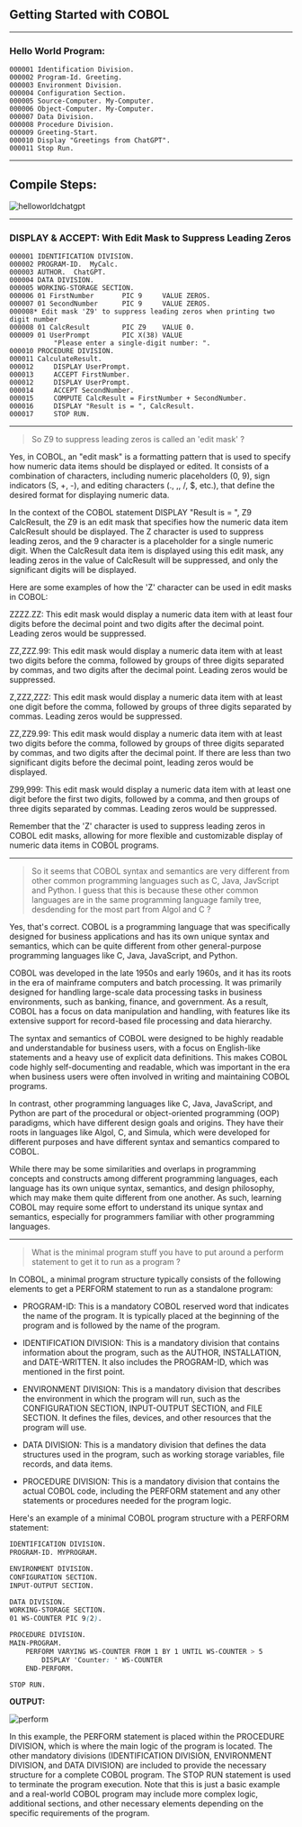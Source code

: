 ## Getting Started with COBOL

---

### Hello World Program:

```
000001 Identification Division.
000002 Program-Id. Greeting.
000003 Environment Division.
000004 Configuration Section.
000005 Source-Computer. My-Computer.
000006 Object-Computer. My-Computer.
000007 Data Division.
000008 Procedure Division.
000009 Greeting-Start.
000010 Display "Greetings from ChatGPT".
000011 Stop Run.
```
---
## Compile Steps: 

![helloworldchatgpt](https://user-images.githubusercontent.com/68504324/231666331-609840bf-9872-4ce7-a8b6-c1e2ad2e69cf.jpg)

---
### DISPLAY & ACCEPT: With Edit Mask to Suppress Leading Zeros 

```
000001 IDENTIFICATION DIVISION.
000002 PROGRAM-ID.  MyCalc.
000003 AUTHOR.  ChatGPT.
000004 DATA DIVISION.
000005 WORKING-STORAGE SECTION.
000006 01 FirstNumber       PIC 9     VALUE ZEROS.
000007 01 SecondNumber      PIC 9     VALUE ZEROS.
000008* Edit mask 'Z9' to suppress leading zeros when printing two digit number  
000008 01 CalcResult        PIC Z9    VALUE 0.
000009 01 UserPrompt        PIC X(38) VALUE
           "Please enter a single-digit number: ".
000010 PROCEDURE DIVISION.
000011 CalculateResult.
000012     DISPLAY UserPrompt.
000013     ACCEPT FirstNumber.
000012     DISPLAY UserPrompt.
000014     ACCEPT SecondNumber.
000015     COMPUTE CalcResult = FirstNumber + SecondNumber.
000016     DISPLAY "Result is = ", CalcResult.
000017     STOP RUN. 
```

---
> So Z9 to suppress leading zeros is called an 'edit mask' ?  

Yes, in COBOL, an "edit mask" is a formatting pattern that is used to specify how numeric data items should be displayed or edited. It consists of a combination of characters, including numeric placeholders (0, 9), sign indicators (S, +, -), and editing characters (., ,, /, $, etc.), that define the desired format for displaying numeric data.

In the context of the COBOL statement DISPLAY "Result is = ", Z9 CalcResult, the Z9 is an edit mask that specifies how the numeric data item CalcResult should be displayed. The Z character is used to suppress leading zeros, and the 9 character is a placeholder for a single numeric digit. When the CalcResult data item is displayed using this edit mask, any leading zeros in the value of CalcResult will be suppressed, and only the significant digits will be displayed.

Here are some examples of how the 'Z' character can be used in edit masks in COBOL:

ZZZZ.ZZ: This edit mask would display a numeric data item with at least four digits before the decimal point and two digits after the decimal point. Leading zeros would be suppressed.

ZZ,ZZZ.99: This edit mask would display a numeric data item with at least two digits before the comma, followed by groups of three digits separated by commas, and two digits after the decimal point. Leading zeros would be suppressed.

Z,ZZZ,ZZZ: This edit mask would display a numeric data item with at least one digit before the comma, followed by groups of three digits separated by commas. Leading zeros would be suppressed.

ZZ,ZZ9.99: This edit mask would display a numeric data item with at least two digits before the comma, followed by groups of three digits separated by commas, and two digits after the decimal point. If there are less than two significant digits before the decimal point, leading zeros would be displayed.

Z99,999: This edit mask would display a numeric data item with at least one digit before the first two digits, followed by a comma, and then groups of three digits separated by commas. Leading zeros would be suppressed.

Remember that the 'Z' character is used to suppress leading zeros in COBOL edit masks, allowing for more flexible and customizable display of numeric data items in COBOL programs.

---
> So it seems that COBOL syntax and semantics are very different from other common programming languages such as C, Java, JavScript and Python. I guess that this is because these other common languages are in the same programming language family tree, desdending for the most part from Algol and C ? 

Yes, that's correct. COBOL is a programming language that was specifically designed for business applications and has its own unique syntax and semantics, which can be quite different from other general-purpose programming languages like C, Java, JavaScript, and Python.

COBOL was developed in the late 1950s and early 1960s, and it has its roots in the era of mainframe computers and batch processing. It was primarily designed for handling large-scale data processing tasks in business environments, such as banking, finance, and government. As a result, COBOL has a focus on data manipulation and handling, with features like its extensive support for record-based file processing and data hierarchy.

The syntax and semantics of COBOL were designed to be highly readable and understandable for business users, with a focus on English-like statements and a heavy use of explicit data definitions. This makes COBOL code highly self-documenting and readable, which was important in the era when business users were often involved in writing and maintaining COBOL programs.

In contrast, other programming languages like C, Java, JavaScript, and Python are part of the procedural or object-oriented programming (OOP) paradigms, which have different design goals and origins. They have their roots in languages like Algol, C, and Simula, which were developed for different purposes and have different syntax and semantics compared to COBOL.

While there may be some similarities and overlaps in programming concepts and constructs among different programming languages, each language has its own unique syntax, semantics, and design philosophy, which may make them quite different from one another. As such, learning COBOL may require some effort to understand its unique syntax and semantics, especially for programmers familiar with other programming languages.

---
> What is the minimal program stuff you have to put around a perform statement to get it to run as a program ? 

In COBOL, a minimal program structure typically consists of the following elements to get a PERFORM statement to run as a standalone program:

- PROGRAM-ID: This is a mandatory COBOL reserved word that indicates the name of the program. It is typically placed at the beginning of the program and is followed by the name of the program.

- IDENTIFICATION DIVISION: This is a mandatory division that contains information about the program, such as the AUTHOR, INSTALLATION, and DATE-WRITTEN. It also includes the PROGRAM-ID, which was mentioned in the first point.

- ENVIRONMENT DIVISION: This is a mandatory division that describes the environment in which the program will run, such as the CONFIGURATION SECTION, INPUT-OUTPUT SECTION, and FILE SECTION. It defines the files, devices, and other resources that the program will use.

- DATA DIVISION: This is a mandatory division that defines the data structures used in the program, such as working storage variables, file records, and data items.

- PROCEDURE DIVISION: This is a mandatory division that contains the actual COBOL code, including the PERFORM statement and any other statements or procedures needed for the program logic.

Here's an example of a minimal COBOL program structure with a PERFORM statement:


```css
IDENTIFICATION DIVISION.
PROGRAM-ID. MYPROGRAM.

ENVIRONMENT DIVISION.
CONFIGURATION SECTION.
INPUT-OUTPUT SECTION.

DATA DIVISION.
WORKING-STORAGE SECTION.
01 WS-COUNTER PIC 9(2).

PROCEDURE DIVISION.
MAIN-PROGRAM.
    PERFORM VARYING WS-COUNTER FROM 1 BY 1 UNTIL WS-COUNTER > 5
        DISPLAY 'Counter: ' WS-COUNTER
    END-PERFORM.

STOP RUN.
```
**OUTPUT:**

![perform](https://user-images.githubusercontent.com/68504324/234551108-cab17003-896c-4cb2-8e2a-b8a20082e68f.jpg)

In this example, the PERFORM statement is placed within the PROCEDURE DIVISION, which is where the main logic of the program is located. The other mandatory divisions (IDENTIFICATION DIVISION, ENVIRONMENT DIVISION, and DATA DIVISION) are included to provide the necessary structure for a complete COBOL program. The STOP RUN statement is used to terminate the program execution. Note that this is just a basic example and a real-world COBOL program may include more complex logic, additional sections, and other necessary elements depending on the specific requirements of the program.






